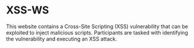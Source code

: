 # XSS-WS
This website contains a Cross-Site Scripting (XSS) vulnerability that can be exploited to inject malicious scripts. Participants are tasked with identifying the vulnerability and executing an XSS attack.
